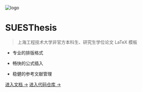 ![logo](https://leng-mypic.oss-cn-beijing.aliyuncs.com/mac-img/icon.svg)
# SUESThesis

> 上海工程技术大学非官方本科生、研究生学位论文 LaTeX 模板

- 专业的排版格式

- 畅快的公式插入

- 稳健的参考文献管理

[进入文档 →](README.md)
[进入代码仓库 →](https://github.com/Leng-bingo/SUESThesis)

<!-- ![color](#2f4253) -->